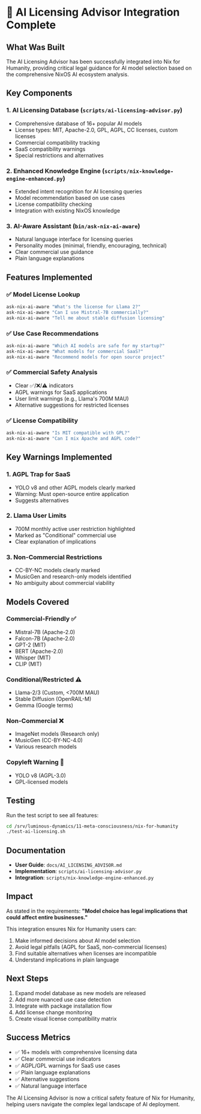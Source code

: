 # 🎉 AI Licensing Advisor Integration Complete

## What Was Built

The AI Licensing Advisor has been successfully integrated into Nix for Humanity, providing critical legal guidance for AI model selection based on the comprehensive NixOS AI ecosystem analysis.

## Key Components

### 1. **AI Licensing Database** (`scripts/ai-licensing-advisor.py`)
- Comprehensive database of 16+ popular AI models
- License types: MIT, Apache-2.0, GPL, AGPL, CC licenses, custom licenses
- Commercial compatibility tracking
- SaaS compatibility warnings
- Special restrictions and alternatives

### 2. **Enhanced Knowledge Engine** (`scripts/nix-knowledge-engine-enhanced.py`)
- Extended intent recognition for AI licensing queries
- Model recommendation based on use cases
- License compatibility checking
- Integration with existing NixOS knowledge

### 3. **AI-Aware Assistant** (`bin/ask-nix-ai-aware`)
- Natural language interface for licensing queries
- Personality modes (minimal, friendly, encouraging, technical)
- Clear commercial use guidance
- Plain language explanations

## Features Implemented

### ✅ Model License Lookup
```bash
ask-nix-ai-aware "What's the license for Llama 2?"
ask-nix-ai-aware "Can I use Mistral-7B commercially?"
ask-nix-ai-aware "Tell me about stable diffusion licensing"
```

### ✅ Use Case Recommendations
```bash
ask-nix-ai-aware "Which AI models are safe for my startup?"
ask-nix-ai-aware "What models for commercial SaaS?"
ask-nix-ai-aware "Recommend models for open source project"
```

### ✅ Commercial Safety Analysis
- Clear ✅/❌/⚠️ indicators
- AGPL warnings for SaaS applications
- User limit warnings (e.g., Llama's 700M MAU)
- Alternative suggestions for restricted licenses

### ✅ License Compatibility
```bash
ask-nix-ai-aware "Is MIT compatible with GPL?"
ask-nix-ai-aware "Can I mix Apache and AGPL code?"
```

## Key Warnings Implemented

### 1. **AGPL Trap for SaaS**
- YOLO v8 and other AGPL models clearly marked
- Warning: Must open-source entire application
- Suggests alternatives

### 2. **Llama User Limits**
- 700M monthly active user restriction highlighted
- Marked as "Conditional" commercial use
- Clear explanation of implications

### 3. **Non-Commercial Restrictions**
- CC-BY-NC models clearly marked
- MusicGen and research-only models identified
- No ambiguity about commercial viability

## Models Covered

### Commercial-Friendly ✅
- Mistral-7B (Apache-2.0)
- Falcon-7B (Apache-2.0)
- GPT-2 (MIT)
- BERT (Apache-2.0)
- Whisper (MIT)
- CLIP (MIT)

### Conditional/Restricted ⚠️
- Llama-2/3 (Custom, <700M MAU)
- Stable Diffusion (OpenRAIL-M)
- Gemma (Google terms)

### Non-Commercial ❌
- ImageNet models (Research only)
- MusicGen (CC-BY-NC-4.0)
- Various research models

### Copyleft Warning 🔄
- YOLO v8 (AGPL-3.0)
- GPL-licensed models

## Testing

Run the test script to see all features:
```bash
cd /srv/luminous-dynamics/11-meta-consciousness/nix-for-humanity
./test-ai-licensing.sh
```

## Documentation

- **User Guide**: `docs/AI_LICENSING_ADVISOR.md`
- **Implementation**: `scripts/ai-licensing-advisor.py`
- **Integration**: `scripts/nix-knowledge-engine-enhanced.py`

## Impact

As stated in the requirements: **"Model choice has legal implications that could affect entire businesses."**

This integration ensures Nix for Humanity users can:
1. Make informed decisions about AI model selection
2. Avoid legal pitfalls (AGPL for SaaS, non-commercial licenses)
3. Find suitable alternatives when licenses are incompatible
4. Understand implications in plain language

## Next Steps

1. Expand model database as new models are released
2. Add more nuanced use case detection
3. Integrate with package installation flow
4. Add license change monitoring
5. Create visual license compatibility matrix

## Success Metrics

- ✅ 16+ models with comprehensive licensing data
- ✅ Clear commercial use indicators
- ✅ AGPL/GPL warnings for SaaS use cases
- ✅ Plain language explanations
- ✅ Alternative suggestions
- ✅ Natural language interface

The AI Licensing Advisor is now a critical safety feature of Nix for Humanity, helping users navigate the complex legal landscape of AI deployment.
